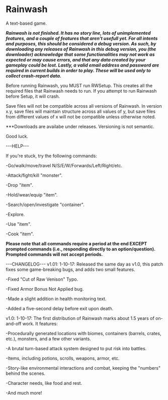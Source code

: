 # Rainwash
A text-based game.

***Rainwash is not finished. It has no story line, lots of unimplemented features, and a couple of features that aren't usefull yet. For all intents and purposes, this should be considered a debug version.
As such, by downloading any releases of Rainwash in this debug version, you (the downloader) acknowledge that some functionalities may not work as expected or may cause errors, and that any data created by your gameplay could be lost.
Lastly, a valid email address and password are required in current builds in order to play. These will be used only to collect crash-report data.***

Before running Rainwash, you MUST run RWSetup. This creates all the required files that Rainwash needs to run. If you attempt to run Rainwash before Setup, it will crash.

Save files will not be compatible across all versions of Rainwash. In version x.y, save files will maintain structure across all values of y, but save files from different values of x will not be compatible unless otherwise noted. 

***Downloads are availabe under releases. Versioning is not semantic.

Good luck.

---HELP---

If you're stuck, try the following commands:

-Go/walk/move/travel N/S/E/W/Forwards/Left/Right/etc.

-Attack/fight/kill "monster".

-Drop "item".

-Hold/wear/equip "item".

-Search/open/investigate "container".

-Explore.

-Use "item".

-Cook "item".

**Please note that all commands require a period at the end EXCEPT prompted commands (i.e., responding directly to an option/question). Prompted commands will not accept periods.**

---CHANGELOG---
v1.01: 1-10-17: Released the same day as v1.0, this patch fixes some game-breaking bugs, and adds two small features.

-Fixed "Cut of Raw Venison" Typo.

-Fixed Armor Bonus Not Applied bug.

-Made a slight addition in health monitoring text.

-Added a five-second delay before exit upon death.


v1.0: 1-10-17: The first distribution of Rainwash marks about 1.5 years of on-and-off work. It features:

-Procedurally generated locations with biomes, containers (barrels, crates, etc.), monsters, and a few other variants.

-A brutal turn-based attack system designed to put risk into battles.

-Items, including potions, scrolls, weapons, armor, etc.

-Story-like environmental interactions and combat, keeping the "numbers" behind the scenes.

-Character needs, like food and rest.

-And much more!
